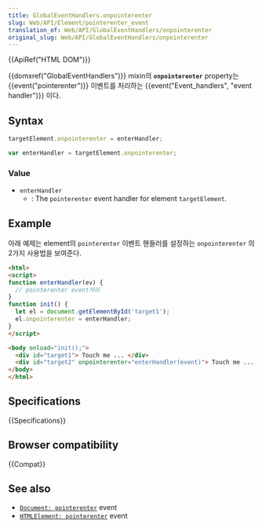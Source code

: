 ```yaml
---
title: GlobalEventHandlers.onpointerenter
slug: Web/API/Element/pointerenter_event
translation_of: Web/API/GlobalEventHandlers/onpointerenter
original_slug: Web/API/GlobalEventHandlers/onpointerenter
---
```

{{ApiRef("HTML DOM")}}

{{domxref("GlobalEventHandlers")}} mixin의 **`onpointerenter`** property는 {{event("pointerenter")}} 이벤트를 처리하는 {{event("Event_handlers", "event handler")}} 이다.

## Syntax

```js
targetElement.onpointerenter = enterHandler;

var enterHandler = targetElement.onpointerenter;
```

### Value

- `enterHandler`
  - : The `pointerenter` event handler for element `targetElement`.

## Example

아래 예제는 element의 `pointerenter` 이벤트 핸들러를 설정하는 `onpointerenter` 의 2가지 사용법을 보여준다.

```html
<html>
<script>
function enterHandler(ev) {
  // pointerenter event처리
}
function init() {
  let el = document.getElementById('target1');
  el.onpointerenter = enterHandler;
}
</script>

<body onload="init();">
  <div id="target1"> Touch me ... </div>
  <div id="target2" onpointerenter="enterHandler(event)"> Touch me ... </div>
</body>
</html>
```

## Specifications

{{Specifications}}

## Browser compatibility

{{Compat}}

## See also

- [`Document: pointerenter`](/en-US/docs/Web/API/Document/pointerenter_event) event
- [`HTMLElement: pointerenter`](/en-US/docs/Web/API/HTMLElement/pointerenter_event) event
